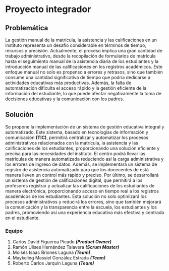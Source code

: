 # Proyecto integrador

## Problemática
La gestión manual de la matrícula, la asistencia y las calificaciones en un instituto representa un desafío considerable en términos de tiempo, recursos y precisión. Actualmente, el proceso implica una gran cantidad de trabajo administrativo, desde la recopilación de formularios de matrícula hasta el seguimiento manual de la asistencia diaria de los estudiantes y la introducción manual de las calificaciones en los registros académicos. Este enfoque manual no solo es propenso a errores y retrasos, sino que también consume una cantidad significativa de tiempo que podría dedicarse a actividades educativas más productivas. Además, la falta de automatización dificulta el acceso rápido y la gestión eficiente de la información del estudiante, lo que puede afectar negativamente la toma de decisiones educativas y la comunicación con los padres.

## Solución
Se propone la implementación de un sistema de gestión educativa integral y automatizado. Este sistema, basado en tecnologías de información y comunicación **(TIC)**, permitirá centralizar y automatizar los procesos administrativos relacionados con la matrícula, la asistencia y las calificaciones de los estudiantes, proporcionando una solución eficiente y precisa para las necesidades del instituto. El centro podrá llevar las matrículas de manera automatizada reduciendo así la carga administrativa y los errores de ingreso de datos. Además, se implementará un sistema de registro de asistencia automatizado para que los docecentes de está manera lleven un control más rápido y preciso. Por último, se desarrollará un sistema de gestión de calificaciones digital, que permitirá a los profesores registrar y actualizar las calificaciones de los estudiantes de manera electrónica, proporcionando acceso en tiempo real a los registros académicos de los estudiantes. Esta solución no solo optimizará los procesos administrativos y reducirá los errores, sino que también mejorará la comunicación y la transparencia entre la escuela, los estudiantes y los padres, promoviendo así una experiencia educativa más efectiva y centrada en el estudiante.

### Equipo

1. Carlos David Figueroa Picado _**(Product Owner)**_
1. Ramón Ulises Hernández Talavera _**(Scrum Master)**_
1. Moisés Isaac Briones Laguna _**(Team)**_
1. Maykeling Massiel González Estrada _**(Team)**_
1. Roberto Carlos Jarquín Laguna _**(Team)**_

